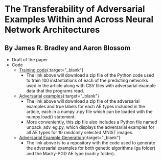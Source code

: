 # The Transferability of Adversarial Examples Within and Across Neural Network Architectures
## By James R. Bradley and Aaron Blossom

- Draft of the paper
- Code
  - [Training code](https://wm1693.box.com/s/gcxhl50qsj2stz1xec3uk0jesnnpwi72){:target="_blank"}
    - The link above will download a zip file of the Python code used to train 100 instantiations of each of the predicting networks used in the article along with CSV files with adversarial example data that the programs read.
  - [Adversarial examples](https://wm1693.box.com/s/ucbcqx0al4y1nyvcliyalkljp5vbkbhp){:target="_blank"}
    - The link above will download a zip file of the adversarial examples and true labels for each AE types included in the article, each in a numpy .npy file which can be loaded with the numpy.load() statement.
    - More conveniently, this zip file also includes a Python file named unpack_adv_eg.py, which displays the adversarial examples for all AE types for 10 randomly selected MNIST images.
  - [Adversarial Example Generation](https://github.com/BBAILab/nn/tree/main/gae_ga/code){:target="_blank"}
    - The link above is to a repository with the code used to generate the adversarial examples for both genetic algorithms (<span style="font-family:'Courier New'">ga</span> folder) and the Madry-PGD AE type (<span style="font-family:'Courier New'">madry</span> folder).